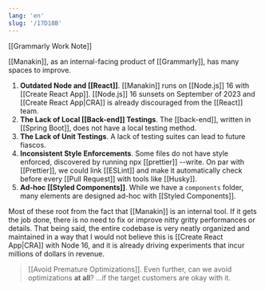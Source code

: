```yaml
---
lang: 'en'
slug: '/17D18B'
---
```


[[Grammarly Work Note]]

[[Manakin]], as an internal-facing product of [[Grammarly]], has many spaces to improve.

1. **Outdated Node and [[React]]**. [[Manakin]] runs on [[Node.js]] 16 with [[Create React App]]. [[Node.js]] 16 sunsets on September of 2023 and [[Create React App|CRA]] is already discouraged from the [[React]] team.
2. **The Lack of Local [[Back-end]] Testings**. The [[back-end]], written in [[Spring Boot]], does not have a local testing method.
3. **The Lack of Unit Testings**. A lack of testing suites can lead to future fiascos.
4. **Inconsistent Style Enforcements**. Some files do not have style enforced, discovered by running npx [[prettier]] --write. On par with [[Prettier]], we could link [[ESLint]] and make it automatically check before every [[Pull Request]] with tools like [[Husky]].
5. **Ad-hoc [[Styled Components]]**. While we have a `components` folder, many elements are designed ad-hoc with [[Styled Components]].

Most of these root from the fact that [[Manakin]] is an internal tool. If it gets the job done, there is no need to fix or improve nitty gritty performances or details. That being said, the entire codebase is very neatly organized and maintained in a way that I would not believe this is [[Create React App|CRA]] with Node 16, and it is already driving experiments that incur millions of dollars in revenue.

> [[Avoid Premature Optimizations]]. Even further, can we avoid optimizations **at all**? ...if the target customers are okay with it.
